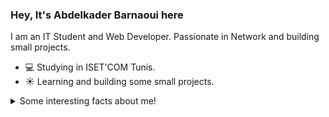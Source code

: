 ### Hey, It's Abdelkader Barnaoui here
I am an IT Student and Web Developer. Passionate in Network and building small projects.

- 💻 Studying in ISET'COM Tunis.
- ☀️ Learning and building some small projects.

<details>
  <summary>Some interesting facts about me!</summary>
  <br>

  - In mean time, I love photography, you can check my pictures on **[My Instagram](https://www.instagram.com/abdelkader.barnaoui/)**.

  - While Coding, Listening Music and developing useful code. ⭐️
 
 
 ![My github stats] (https://stat-github-io.vercel.app/)

</details>
